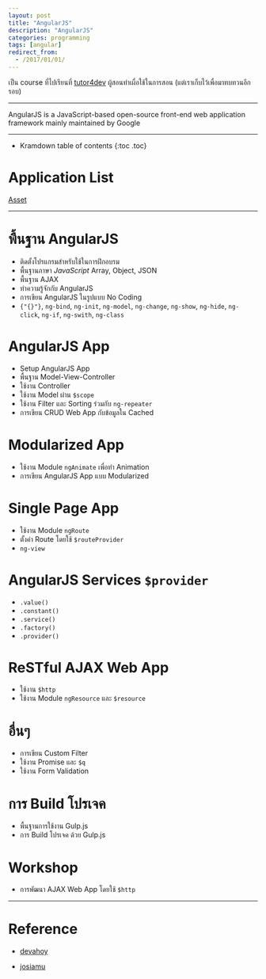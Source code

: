 ```yaml
---
layout: post
title: "AngularJS"
description: "AngularJS"
categories: programming
tags: [angular]
redirect_from:
  - /2017/01/01/
---
```


เป็น course ที่ไปเรียนที่ [tutor4dev](https://tutor4dev.com/corps/angular/) ผู้สอนทำเผื่อใช้ในการสอน (แต่เราเก็บไว้เพื่อมาทบทวนอีกรอบ) 

---

AngularJS is a JavaScript-based open-source front-end web application framework mainly maintained by Google

---

* Kramdown table of contents
{:toc .toc}


# Application List

[Asset](https://gist.github.com/josiamu/4de50fdc48863aa6ebb9)

---

# พื้นฐาน AngularJS

- ติดตั้งโปรแกรมสำหรับใช้ในการฝึกอบรม
- พื้นฐานภาษา *JavaScript* Array, Object, JSON
- พื้นฐาน AJAX
- ทำความรู้จักกับ AngularJS
- การเขียน AngularJS ในรูปแบบ No Coding
- `{"{}"}`, `ng-bind`, `ng-init`, `ng-model`, `ng-change`, `ng-show`, `ng-hide`, `ng-click`, `ng-if`, `ng-swith`, `ng-class`

# AngularJS App

- Setup AngularJS App
- พื้นฐาน Model-View-Controller
- ใช้งาน Controller
- ใช้งาน Model ผ่าน `$scope`
- ใช้งาน Filter และ Sorting ร่วมกับ `ng-repeater`
- การเขียน CRUD Web App กับข้อมูลใน Cached

# Modularized App

- ใช้งาน Module `ngAnimate` เพื่อทำ Animation
- การเขียน AngularJS App แบบ Modularized

# Single Page App

- ใช้งาน Module `ngRoute`
- ตั้งค่า Route โดยใช้ `$routeProvider`
- `ng-view`

# AngularJS Services `$provider`

- `.value()`
- `.constant()`
- `.service()`
- `.factory()`
- `.provider()`

# ReSTful AJAX Web App

- ใช้งาน `$http`
- ใช้งาน Module `ngResource` และ `$resource`

# อื่นๆ

- การเขียน Custom Filter
- ใช้งาน Promise และ `$q`
- ใช้งาน Form Validation

# การ Build โปรเจค

- พื้นฐานการใช้งาน Gulp.js
- การ Build โปรเจค ด้วย Gulp.js

# Workshop

- การพัฒนา AJAX Web App โดยใช้ `$http`

---

# Reference

- [devahoy](http://devahoy.com/2015/05/getting-started-angular-js/)

- [josiamu](https://github.com/josiamu/ng-course.git)
